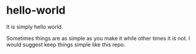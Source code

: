 # hello-world
It is simply hello world.

Sometimes things are as simple as you make it while other times it is not.  I would suggest
keep things simple like this repo.
